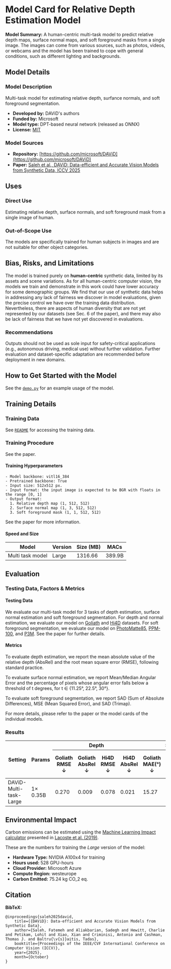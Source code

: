 # Model Card for Relative Depth Estimation Model

**Model Summary:** A human-centric multi-task model to predict relative depth maps, surface normal maps, and soft foreground masks from a single image.
The images can come from various sources, such as photos, videos, or webcams and the model has been trained to cope with general conditions, such as different lighting and backgrounds.


## Model Details

### Model Description

Multi-task model for estimating relative depth, surfance normals, and soft foreground segmentation.

- **Developed by:** DAViD's authors
- **Funded by:** Microsoft
- **Model type:** DPT-based neural network (released as ONNX)
- **License:** [MIT](../LICENSE-MIT.txt)

### Model Sources

- **Repository:** [https://github.com/microsoft/DAViD](https://github.com/microsoft/DAViD)
- **Paper:**  [Saleh et al., DAViD: Data-efficient and Accurate Vision Models from Synthetic Data, ICCV 2025](https://arxiv.org/pdf/2507.15365)

## Uses


### Direct Use
Estimating relative depth, surface normals, and soft foreground mask from a single image of human.

### Out-of-Scope Use

The models are specifically trained for human subjects in images and are not suitable for other object categories.

## Bias, Risks, and Limitations

The model is trained purely on __human-centric__ synthetic data, limited by its assets and scene variations.  As for all human-centric computer vision, the models we
train and demonstrate in this work could have lower accuracy for some demographic groups. We find that our use of
synthetic data helps in addressing any lack of fairness we
discover in model evaluations, given the precise control we
have over the training data distribution. Nevertheless, there
are aspects of human diversity that are not yet represented
by our datasets (see Sec. 6 of the paper), and there may also be lack of
fairness that we have not yet discovered in evaluations.

### Recommendations

Outputs should not be used as sole input for safety-critical applications (e.g., autonomous driving, medical use) without further validation. Further evaluation and dataset-specific adaptation are recommended before deployment in new domains.


## How to Get Started with the Model

See the [`demo.py`](../demo.py) for an example usage of the model.

## Training Details

### Training Data

See [`README`](../README.md) for accessing the training data.

### Training Procedure

See the paper.

#### Training Hyperparameters


    - Model backbone: vitl16_384
    - Pretrained backbone: True
    - Input size: 512x512 px.
    - Input format: the input image is expected to be BGR with floats in the range [0, 1]
    - Output format: 
      1. Relative depth map (1, 512, 512)
      2. Surface normal map (1, 3, 512, 512)
      3. Soft foreground mask (1, 1, 512, 512)

See the paper for more information.

#### Speed and Size

| Model         | Version | Size (MB) | MACs         |
|---------------|---------|-----------|--------------| 
|  Multi task model             | Large   | 1316.66   | 389.9B       |

## Evaluation


### Testing Data, Factors & Metrics

#### Testing Data


We evaluate our multi-task model for 3 tasks of depth estimation, surface normal estimation and soft foreground segmentation. For depth and normal estimation, we evaluate our model on [Goliath](https://github.com/facebookresearch/goliath) and [Hi4D](https://github.com/yifeiyin04/Hi4D) datasets. For soft foreground segmentation, we evaluate our model on [PhotoMatte85](https://grail.cs.washington.edu/projects/background-matting-v2/#/datasets), [PPM-100](https://github.com/ZHKKKe/PPM), and [P3M](https://github.com/JizhiziLi/P3M). See the paper for further details.

#### Metrics


To evaluate depth estimation, we report the mean absolute value of the relative depth (AbsRel) and the root mean square error (RMSE), following standard practice.

To evaluate surface normal estimation, we report Mean/Median Angular Error and the percentage of pixels whose angular error falls below a threshold of t degrees, for t ∈ {11.25°, 22.5°, 30°}.

To evaluate soft foreground segmentation, we report SAD (Sum of Absolute Differences), MSE (Mean Squared Error), and SAD (Trimap).

For more details, please refer to the paper or the model cards of the individual models.

### Results

<table>
  <thead>
    <tr>
      <th rowspan="2">Setting</th>
      <th rowspan="2">Params</th>
      <th colspan="4">Depth</th>
      <th colspan="4">Surface Normal</th>
      <th colspan="3">Matting</th>
    </tr>
    <tr>
      <th>Goliath RMSE ↓</th>
      <th>Goliath AbsRel ↓</th>
      <th>Hi4D RMSE ↓</th>
      <th>Hi4D AbsRel ↓</th>
      <th>Goliath MAE(°) ↓</th>
      <th>Goliath %W 30° ↑</th>
      <th>Hi4D MAE(°) ↓</th>
      <th>Hi4D %W 30° ↑</th>
      <th>PPM-100 SAD ↓</th>
      <th>PhotoMatte85 SAD ↓</th>
      <th>PhotoMatte85 MSE ↓</th>
    </tr>
  </thead>
  <tbody>
    <tr>
      <td>DAViD-Multi-task-Large</td>
      <td>1× 0.35B</td>
      <td>0.270</td>
      <td>0.009</td>
      <td>0.078</td>
      <td>0.021</td>
      <td>15.27</td>
      <td>89.12</td>
      <td>15.61</td>
      <td>89.48</td>
      <td>66.08</td>
      <td>5.40</td>
      <td>0.0008</td>
    </tr>
  </tbody>
</table>


## Environmental Impact


Carbon emissions can be estimated using the [Machine Learning Impact calculator](https://mlco2.github.io/impact#compute) presented in [Lacoste et al. (2019)](https://arxiv.org/abs/1910.09700).

These are the numbers for training the _Large_ version of the model:

- **Hardware Type:** NVIDIA A100x4 for training
- **Hours used:** 528 GPU-hours
- **Cloud Provider:** Microsoft Azure
- **Compute Region:** westeurope
- **Carbon Emitted:**  75.24 kg CO_2 eq.

## Citation

**BibTeX:**

```
@inproceedings{saleh2025david,
    title={{DAViD}: Data-efficient and Accurate Vision Models from Synthetic Data},
    author={Saleh, Fatemeh and Aliakbarian, Sadegh and Hewitt, Charlie and Petikam, Lohit and Xiao, Xian and Criminisi, Antonio and Cashman, Thomas J. and Baltru{\v{s}}aitis, Tadas},
    booktitle={Proceedings of the IEEE/CVF International Conference on Computer Vision (ICCV)},
    year={2025},
    month={October}
}
```
